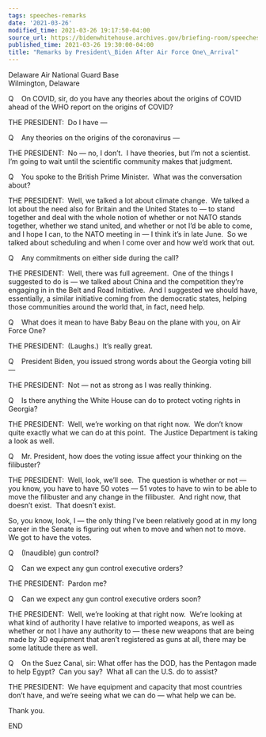 ```yaml
---
tags: speeches-remarks
date: '2021-03-26'
modified_time: 2021-03-26 19:17:50-04:00
source_url: https://bidenwhitehouse.archives.gov/briefing-room/speeches-remarks/2021/03/26/remarks-by-president-biden-after-air-force-one-arrival/
published_time: 2021-03-26 19:30:00-04:00
title: "Remarks by President\_Biden After Air Force One\_Arrival"
---
```

 
Delaware Air National Guard Base  
Wilmington, Delaware

Q    On COVID, sir, do you have any theories about the origins of COVID
ahead of the WHO report on the origins of COVID?  
  
THE PRESIDENT:  Do I have —  
  
Q    Any theories on the origins of the coronavirus —  
  
THE PRESIDENT:  No — no, I don’t.  I have theories, but I’m not a
scientist.  I’m going to wait until the scientific community makes that
judgment.  
  
Q    You spoke to the British Prime Minister.  What was the conversation
about?  
  
THE PRESIDENT:  Well, we talked a lot about climate change.  We talked a
lot about the need also for Britain and the United States to — to stand
together and deal with the whole notion of whether or not NATO stands
together, whether we stand united, and whether or not I’d be able to
come, and I hope I can, to the NATO meeting in — I think it’s in late
June.  So we talked about scheduling and when I come over and how we’d
work that out.  
  
Q    Any commitments on either side during the call?  
  
THE PRESIDENT:  Well, there was full agreement.  One of the things I
suggested to do is — we talked about China and the competition they’re
engaging in in the Belt and Road Initiative.  And I suggested we should
have, essentially, a similar initiative coming from the democratic
states, helping those communities around the world that, in fact, need
help.  
  
Q    What does it mean to have Baby Beau on the plane with you, on Air
Force One?  
  
THE PRESIDENT:  (Laughs.)  It’s really great.  
  
Q    President Biden, you issued strong words about the Georgia voting
bill —  
  
THE PRESIDENT:  Not — not as strong as I was really thinking.  
  
Q    Is there anything the White House can do to protect voting rights
in Georgia?  
  
THE PRESIDENT:  Well, we’re working on that right now.  We don’t know
quite exactly what we can do at this point.  The Justice Department is
taking a look as well.  
  
Q    Mr. President, how does the voting issue affect your thinking on
the filibuster?  
  
THE PRESIDENT:  Well, look, we’ll see.  The question is whether or not —
you know, you have to have 50 votes — 51 votes to have to win to be able
to move the filibuster and any change in the filibuster.  And right now,
that doesn’t exist.  That doesn’t exist.  
  
So, you know, look, I — the only thing I’ve been relatively good at in
my long career in the Senate is figuring out when to move and when not
to move.  We got to have the votes.  
  
Q    (Inaudible) gun control?  
  
Q    Can we expect any gun control executive orders?     
  
THE PRESIDENT:  Pardon me?  
  
Q    Can we expect any gun control executive orders soon?  
  
THE PRESIDENT:  Well, we’re looking at that right now.  We’re looking at
what kind of authority I have relative to imported weapons, as well as
whether or not I have any authority to — these new weapons that are
being made by 3D equipment that aren’t registered as guns at all, there
may be some latitude there as well.  
  
Q    On the Suez Canal, sir: What offer has the DOD, has the Pentagon
made to help Egypt?  Can you say?  What all can the U.S. do to
assist?     
  
THE PRESIDENT:  We have equipment and capacity that most countries don’t
have, and we’re seeing what we can do — what help we can be.  
  
Thank you.  
  
END
